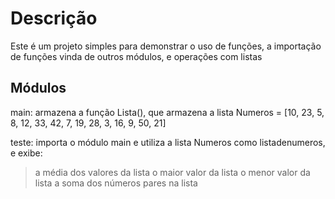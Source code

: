 # Descrição 

Este é um projeto simples para demonstrar o uso de funções, a importação de funções vinda de outros módulos, e operações com listas

## Módulos

main: armazena a função Lista(), que armazena a lista Numeros = [10, 23, 5, 8, 12, 33, 42, 7, 19, 28, 3, 16, 9, 50, 21]

teste: importa o módulo main e utiliza a lista Numeros como listadenumeros, e exibe:

> a média dos valores da lista
> o maior valor da lista
> o menor valor da lista
> a soma dos números pares na lista
